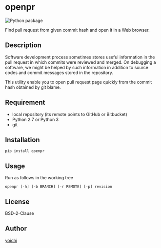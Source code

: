 openpr
======

![Python package](https://github.com/yoichi/openpr/workflows/Python%20package/badge.svg)

Find pull request from given commit hash and open it in a Web browser.

## Description

Software development process sometimes stores useful information in the pull
request in which commits were reviewed and merged. On debugging a software,
we might be helped by such information in addition to source codes and commit
messages stored in the repository.

This utility enable you to open pull request page quickly from the commit hash
obtained by git blame.

## Requirement

* local repository (its remote points to GitHub or Bitbucket)
* Python 2.7 or Python 3
* git

## Installation

	pip install openpr

## Usage

Run as follows in the working tree

	openpr [-h] [-b BRANCH] [-r REMOTE] [-p] revision

## License

BSD-2-Clause

## Author

[yoichi](https://github.com/yoichi)